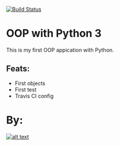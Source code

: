 [![Build Status](https://travis-ci.org/Milfist/OOP_Python_3.svg?branch=master)](https://travis-ci.org/Milfist/OOP_Python_3)

# OOP with Python 3


This is my first OOP appication with Python.

## Feats:

* First objects
* First test
* Travis CI config


# By:

[![alt text](https://github.com/Milfist/Docs/blob/master/milfist.JPG)][0]

[0]: https://github.com/Milfist/
